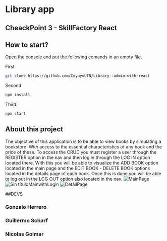 # Library app
## CheackPoint 3 - SkillFactory React

## How to start?

Open the console and put the following comands in an empty file.

First
```sh
git clone https://github.com/CoyuyoUTN/Library--admin-with-react
```

Second 
```sh
npm install
```

Third:

```sh
npm start
```

## About this project

The objective of this application is to be able to view books by simulating a bookstore. With access to the essential characteristics of any book and the price of these.
To access the CRUD you must register a user through the REGISTER option in the nav and then log in through the LOG IN option located there.
With this you will be able to visualize the ADD BOOK option located in the main page and the EDIT BOOK - DELETE BOOK options located in the details page of each book.
Once this is done you will be able to log out in the LOG OUT option also located in the nav.
![MainPage](https://user-images.githubusercontent.com/23712018/196056026-97545a25-c955-41ff-9b27-246cfa74fe58.jpg)
![Sin títuloMainwithLogin](https://user-images.githubusercontent.com/23712018/196056032-d83d64bb-fbc0-4b8b-9d63-67b21cd8b1d2.jpg)
![DetailPage](https://user-images.githubusercontent.com/23712018/196056035-ce499a76-05bc-49ab-a01b-7fcc0bce67be.jpg)

##DEVS
### Gonzalo Herrero
### Guillermo Scharf
### Nicolas Golmar
